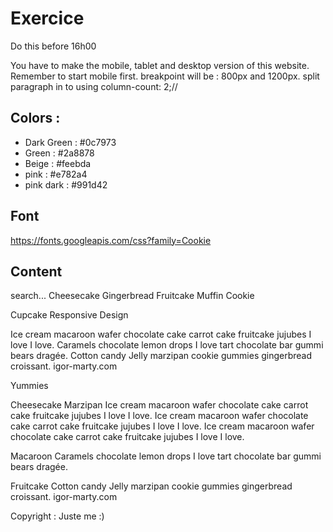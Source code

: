 # Exercice

Do this before 16h00

You have to make the mobile, tablet and desktop version of this website.
Remember to start mobile first.
breakpoint will be : 800px and 1200px.
split paragraph in to using column-count: 2;//

## Colors :

- Dark Green : #0c7973
- Green : #2a8878
- Beige : #feebda
- pink : #e782a4
- pink dark : #991d42

## Font

https://fonts.googleapis.com/css?family=Cookie

## Content

search...
Cheesecake Gingerbread Fruitcake Muffin Cookie

Cupcake Responsive Design

Ice cream macaroon wafer chocolate cake carrot cake fruitcake jujubes I love I love. Caramels chocolate lemon drops I love tart chocolate bar gummi bears dragée. Cotton candy Jelly marzipan cookie gummies gingerbread croissant. igor-marty.com

Yummies

Cheesecake Marzipan
Ice cream macaroon wafer chocolate cake carrot cake fruitcake jujubes I love I love. Ice cream macaroon wafer chocolate cake carrot cake fruitcake jujubes I love I love. Ice cream macaroon wafer chocolate cake carrot cake fruitcake jujubes I love I love.

Macaroon
Caramels chocolate lemon drops I love tart chocolate bar gummi bears dragée.

Fruitcake
Cotton candy Jelly marzipan cookie gummies gingerbread croissant. igor-marty.com

Copyright : Juste me :)
